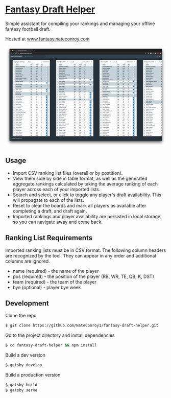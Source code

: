 # [Fantasy Draft Helper](https://www.fantasy.nateconroy.com)

Simple assistant for compiling your rankings and managing your offline fantasy football draft.

Hosted at www.fantasy.nateconroy.com

![fantasy-draft-helper](assets/screenshot.png)

## Usage

* Import CSV ranking list files (overall or by postition). 
* View them side by side in table format, as well as the generated aggregate rankings calculated by taking the average ranking of each player across each of your imported lists. 
* Search and select, or click to toggle any player's draft availability. This will propagate to each of the lists.
* Reset to clear the boards and mark all players as available after completing a draft, and draft again.
* Imported rankings and player availability are persisted in local storage, so you can navigate away and come back.

## Ranking List Requirements

Imported ranking lists must be in CSV format. The following column headers are recognized by the tool. 
They can appear in any order and additional columns are ignored.

* name (required) - the name of the player
* pos (required) - the position of the player (RB, WR, TE, QB, K, DST)
* team (required) - the team of the player
* bye (optional) - player bye week

## Development

Clone the repo

```bash
$ git clone https://github.com/NateConroy1/fantasy-draft-helper.git
```

Go to the project directory and install dependencies

```bash
$ cd fantasy-draft-helper && npm install
```

Build a dev version
```bash 
$ gatsby develop
```

Build a production version

```bash
$ gatsby build
$ gatsby serve
```
